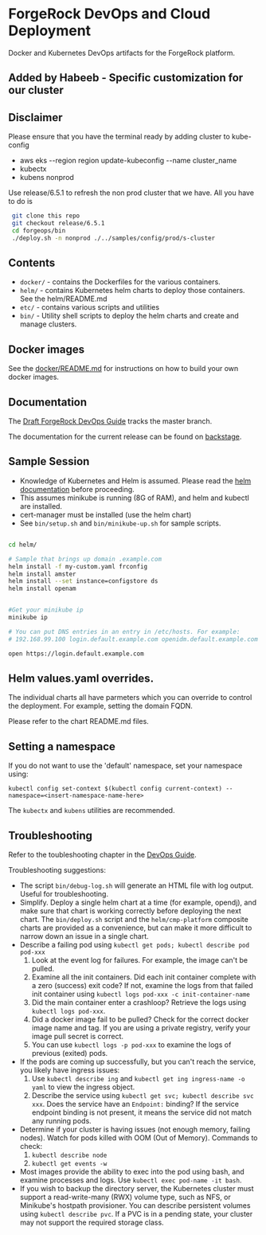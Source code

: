 # ForgeRock DevOps and Cloud Deployment 

Docker and Kubernetes DevOps artifacts for the ForgeRock platform. 

## Added by Habeeb - Specific customization for our cluster

## Disclaimer
Please ensure that you have the terminal ready by adding cluster to kube-config
* aws eks --region region update-kubeconfig --name cluster_name
* kubectx  
* kubens nonprod


Use release/6.5.1 to refresh the non prod cluster that we have. All you have to do is

```bash
 git clone this repo
 git checkout release/6.5.1
 cd forgeops/bin 
 ./deploy.sh -n nonprod ./../samples/config/prod/s-cluster
```
## Contents 

* `docker/` -  contains the Dockerfiles for the various containers.
* `helm/` - contains Kubernetes helm charts to deploy those containers. See the helm/README.md
* `etc/` - contains various scripts and utilities
* `bin/`  - Utility shell scripts to deploy the helm charts and create and manage clusters.

## Docker images 

See the [docker/README.md](docker/README.md) for instructions on how to build your own docker images.

## Documentation 

The [Draft ForgeRock DevOps Guide](https://ea.forgerock.com/docs/platform/devops-guide/index.html)
tracks the master branch.

The documentation for the current release can be found on 
[backstage](https://backstage.forgerock.com/docs/platform).

## Sample Session

* Knowledge of Kubernetes and Helm is assumed. Please read
the [helm documentation](https://github.com/kubernetes/helm/blob/master/docs/index.md) before proceeding.
* This assumes minikube is running (8G of RAM), and helm and kubectl are installed.
* cert-manager must be installed (use the helm chart)
* See `bin/setup.sh` and `bin/minikube-up.sh` for sample scripts.

```sh

cd helm/

# Sample that brings up domain .example.com
helm install -f my-custom.yaml frconfig
helm install amster
helm install --set instance=configstore ds
helm install openam


#Get your minikube ip
minikube ip

# You can put DNS entries in an entry in /etc/hosts. For example:
# 192.168.99.100 login.default.example.com openidm.default.example.com openig.default.example.com

open https://login.default.example.com

```

## Helm values.yaml overrides.

The individual charts all have parmeters which you can override to control the deployment. For example,
setting the domain FQDN. 

Please refer to the chart README.md files.


## Setting a namespace

If you do not want to use the 'default' namespace, set your namespace using:

```
kubectl config set-context $(kubectl config current-context) --namespace=<insert-namespace-name-here>
```

The `kubectx` and `kubens` utilities are recommended.

## Troubleshooting

Refer to the toubleshooting chapter in the [DevOps Guide](https://backstage.forgerock.com/docs/platform/6/devops-guide/#chap-devops-troubleshoot).

Troubleshooting suggestions:

* The script `bin/debug-log.sh` will generate an HTML file with log output. Useful for troubleshooting.
* Simplify. Deploy a single helm chart at a time (for example, opendj), and make sure that chart is working correctly before deploying the next chart. The `bin/deploy.sh` script and the `helm/cmp-platform` composite charts are provided as a convenience, but can make it more difficult to narrow down an issue in a single chart. 
* Describe a failing pod using `kubectl get pods; kubectl describe pod pod-xxx`
    1. Look at the event log for failures. For example, the image can't be pulled.
    2. Examine all the init containers. Did each init container complete with a zero (success) exit code? If not, examine the logs from that failed init container using `kubectl logs pod-xxx -c init-container-name`
    3. Did the main container enter a crashloop? Retrieve the logs using `kubectl logs pod-xxx`.
    4. Did a docker image fail to be pulled?  Check for the correct docker image name and tag. If you are using a private registry, verify your image pull secret is correct.
    5. You can use `kubectl logs -p pod-xxx` to examine the logs of previous (exited) pods.
* If the pods are coming up successfully, but you can't reach the service, you likely have ingress issues:
    1. Use `kubectl describe ing` and `kubectl get ing ingress-name -o yaml` to view the ingress object.
    2. Describe the service using `kubectl get svc; kubectl describe svc xxx`.  Does the service have an `Endpoint:` binding? If the service endpoint binding is not present, it means the service did not match any running pods.
* Determine if your cluster is having issues (not enough memory, failing nodes). Watch for pods killed with OOM (Out of Memory). Commands to check:
    1. `kubectl describe node`
    2. `kubectl get events -w`
* Most images provide the ability to exec into the pod using bash, and examine processes and logs.  Use `kubectl exec pod-name -it bash`.
* If you wish to backup the directory server, the Kubernetes cluster must support a read-write-many (RWX) volume type, such as NFS, or Minikube's hostpath provisioner. You can describe persistent volumes using `kubectl describe pvc`. If a PVC is in a pending state, your cluster may not support the required storage class.
